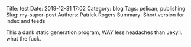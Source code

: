 Title: test
Date: 2019-12-31 17:02
Category: blog
Tags: pelican, publishing
Slug: my-super-post
Authors: Patrick Rogers
Summary: Short version for index and feeds

This a dank static generation program, WAY less headaches than Jekyll. what the fuck.
